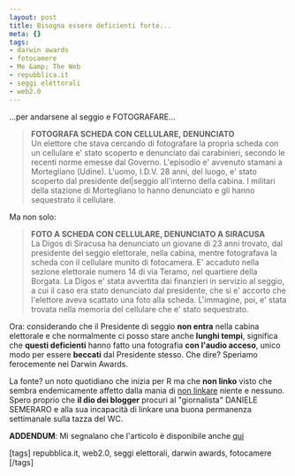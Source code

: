 ```yaml
--- 
layout: post
title: Bisogna essere deficienti forte...
meta: {}
tags: 
- darwin awards
- fotocamere
- Me &amp; The Web
- repubblica.it
- seggi elettorali
- web2.0
---
```

...per andarsene al seggio e FOTOGRAFARE...  
  
> **FOTOGRAFA SCHEDA CON CELLULARE, DENUNCIATO**  
> Un elettore che stava cercando di fotografare la propria scheda con un cellulare e' stato scoperto e denunciato dai carabinieri, secondo le recenti norme emesse dal Governo. L'episodio e' avvenuto stamani a Mortegliano (Udine). L'uomo, I.D.V. 28 anni, del luogo, e' stato scoperto dal presidente del|seggio all'interno della cabina. I militari della stazione di Mortegliano lo hanno denunciato e gli hanno sequestrato il cellulare.  
  
Ma non solo:  
  
> **FOTO A SCHEDA CON CELLULARE, DENUNCIATO A SIRACUSA**  
> La Digos di Siracusa ha denunciato un giovane di 23 anni trovato, dal presidente del seggio elettorale, nella cabina, mentre fotografava la scheda con il cellulare munito di fotocamera. E' accaduto nella sezione elettorale numero 14 di via Teramo, nel quartiere della Borgata. La Digos e' stata avvertita dai finanzieri in servizio al seggio, a cui il caso era stato denunciato dal presidente, che si e' accorto che l'elettore aveva scattato una foto alla scheda. L'immagine, poi, e' stata trovata nella memoria del cellulare che e' stato sequestrato.  
  
Ora: considerando che il Presidente di seggio **non entra** nella cabina elettorale e che normalmente ci posso stare anche **lunghi tempi**, significa che **questi deficienti** hanno fatto una fotografia **con l'audio acceso**, unico modo per essere **beccati** dal Presidente stesso. Che dire? Speriamo ferocemente nei Darwin Awards.  
  
La fonte? un noto quotidiano che inizia per R ma che **non linko** visto che sembra endemicamente affetto dalla mania di [non linkare][1] niente e nessuno. Spero proprio che **il dio dei blogger** procuri al "giornalista" DANIELE SEMERARO e alla sua incapacità di linkare una buona permanenza settimanale sulla tazza del WC.  
  
**ADDENDUM**: Mi segnalano che l'articolo è disponibile anche [qui][2] 
  
[1]: http://www.napolux.com/2008/04/14/qualcuno-me-lo-deve-spiegare/
[2]: http://www.ansa.it/opencms/export/site/notizie/rubriche/daassociare/visualizza_new.html_46764298.html  
  
[tags] repubblica.it, web2.0, seggi elettorali, darwin awards, fotocamere [/tags] 
